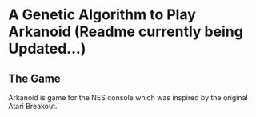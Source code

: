 # A Genetic Algorithm to Play Arkanoid (Readme currently being Updated...)

## The Game
Arkanoid is game for the NES console which was inspired by the original Atari Breakout.
